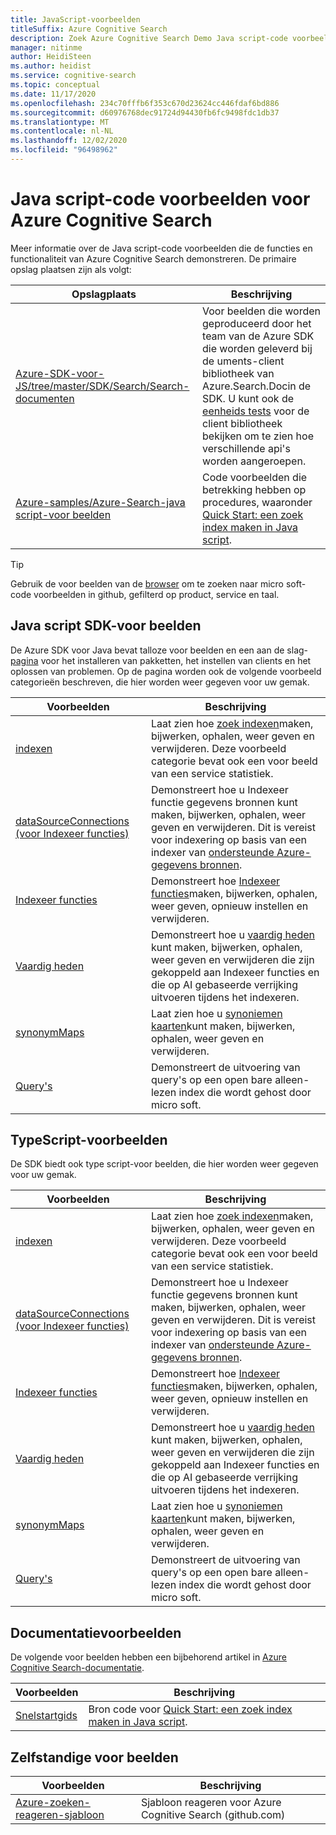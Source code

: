 ```yaml
---
title: JavaScript-voorbeelden
titleSuffix: Azure Cognitive Search
description: Zoek Azure Cognitive Search Demo Java script-code voorbeelden die gebruikmaken van de Azure .NET SDK voor Java script.
manager: nitinme
author: HeidiSteen
ms.author: heidist
ms.service: cognitive-search
ms.topic: conceptual
ms.date: 11/17/2020
ms.openlocfilehash: 234c70fffb6f353c670d23624cc446fdaf6bd886
ms.sourcegitcommit: d60976768dec91724d94430fb6fc9498fdc1db37
ms.translationtype: MT
ms.contentlocale: nl-NL
ms.lasthandoff: 12/02/2020
ms.locfileid: "96498962"
---
```

# <a name="javascript-code-samples-for-azure-cognitive-search"></a>Java script-code voorbeelden voor Azure Cognitive Search

Meer informatie over de Java script-code voorbeelden die de functies en functionaliteit van Azure Cognitive Search demonstreren. De primaire opslag plaatsen zijn als volgt:

| Opslagplaats | Beschrijving |
|------------|-------------|
| [Azure-SDK-voor-JS/tree/master/SDK/Search/Search-documenten](https://github.com/Azure/azure-sdk-for-js/tree/master/sdk/search/search-documents) | Voor beelden die worden geproduceerd door het team van de Azure SDK die worden geleverd bij de uments-client bibliotheek van Azure.Search.Docin de SDK. U kunt ook de [eenheids tests](https://github.com/Azure/azure-sdk-for-js/tree/master/sdk/search/search-documents/test) voor de client bibliotheek bekijken om te zien hoe verschillende api's worden aangeroepen. |
| [Azure-samples/Azure-Search-java script-voor beelden](https://github.com/Azure-Samples/azure-search-javascript-samples) | Code voorbeelden die betrekking hebben op procedures, waaronder [Quick Start: een zoek index maken in Java script](search-get-started-javascript.md).|

> [!Tip]
> Gebruik de voor beelden van de [browser](/samples/browse/?languages=csharp&products=azure-cognitive-search) om te zoeken naar micro soft-code voorbeelden in github, gefilterd op product, service en taal.

## <a name="javascript-sdk-samples"></a>Java script SDK-voor beelden

De Azure SDK voor Java bevat talloze voor beelden en een aan de slag- [pagina](https://github.com/Azure/azure-sdk-for-java/blob/master/sdk/search/azure-search-documents/README.md#getting-started) voor het installeren van pakketten, het instellen van clients en het oplossen van problemen. Op de pagina worden ook de volgende voorbeeld categorieën beschreven, die hier worden weer gegeven voor uw gemak.

| Voorbeelden | Beschrijving |
|---------|-------------|
| [indexen](https://github.com/Azure/azure-sdk-for-js/tree/master/sdk/search/search-documents/samples/javascript/src/indexes) | Laat zien hoe [zoek indexen](search-what-is-an-index.md)maken, bijwerken, ophalen, weer geven en verwijderen. Deze voorbeeld categorie bevat ook een voor beeld van een service statistiek. |
| [dataSourceConnections (voor Indexeer functies)](https://github.com/Azure/azure-sdk-for-js/tree/master/sdk/search/search-documents/samples/javascript/src/dataSourceConnections) | Demonstreert hoe u Indexeer functie gegevens bronnen kunt maken, bijwerken, ophalen, weer geven en verwijderen. Dit is vereist voor indexering op basis van een indexer van [ondersteunde Azure-gegevens bronnen](search-indexer-overview.md#supported-data-sources). |
| [Indexeer functies](https://github.com/Azure/azure-sdk-for-js/tree/master/sdk/search/search-documents/samples/javascript/src/indexers) |  Demonstreert hoe [Indexeer functies](search-indexer-overview.md)maken, bijwerken, ophalen, weer geven, opnieuw instellen en verwijderen.|
| [Vaardig heden](https://github.com/Azure/azure-sdk-for-js/tree/master/sdk/search/search-documents/samples/javascript/src/skillSets) |   Demonstreert hoe u [vaardig heden](cognitive-search-working-with-skillsets.md) kunt maken, bijwerken, ophalen, weer geven en verwijderen die zijn gekoppeld aan Indexeer functies en die op AI gebaseerde verrijking uitvoeren tijdens het indexeren. |
| [synonymMaps](https://github.com/Azure/azure-sdk-for-js/tree/master/sdk/search/search-documents/samples/javascript/src/synonymMaps) | Laat zien hoe u [synoniemen kaarten](search-synonyms.md)kunt maken, bijwerken, ophalen, weer geven en verwijderen.  |
| [Query's](https://github.com/Azure/azure-sdk-for-js/blob/master/sdk/search/search-documents/samples/javascript/src/readonlyQuery.js) | Demonstreert de uitvoering van query's op een open bare alleen-lezen index die wordt gehost door micro soft.  |

## <a name="typescript-samples"></a>TypeScript-voorbeelden

De SDK biedt ook type script-voor beelden, die hier worden weer gegeven voor uw gemak.

| Voorbeelden | Beschrijving |
|---------|-------------|
| [indexen](https://github.com/Azure/azure-sdk-for-js/tree/master/sdk/search/search-documents/samples/typescript/src/indexes) | Laat zien hoe [zoek indexen](search-what-is-an-index.md)maken, bijwerken, ophalen, weer geven en verwijderen. Deze voorbeeld categorie bevat ook een voor beeld van een service statistiek. |
| [dataSourceConnections (voor Indexeer functies)](https://github.com/Azure/azure-sdk-for-js/tree/master/sdk/search/search-documents/samples/typescript/src/dataSourceConnections) | Demonstreert hoe u Indexeer functie gegevens bronnen kunt maken, bijwerken, ophalen, weer geven en verwijderen. Dit is vereist voor indexering op basis van een indexer van [ondersteunde Azure-gegevens bronnen](search-indexer-overview.md#supported-data-sources). |
| [Indexeer functies](https://github.com/Azure/azure-sdk-for-js/tree/master/sdk/search/search-documents/samples/typescript/src/indexers) |  Demonstreert hoe [Indexeer functies](search-indexer-overview.md)maken, bijwerken, ophalen, weer geven, opnieuw instellen en verwijderen.|
| [Vaardig heden](https://github.com/Azure/azure-sdk-for-js/tree/master/sdk/search/search-documents/samples/typescript/src/skillSets) |   Demonstreert hoe u [vaardig heden](cognitive-search-working-with-skillsets.md) kunt maken, bijwerken, ophalen, weer geven en verwijderen die zijn gekoppeld aan Indexeer functies en die op AI gebaseerde verrijking uitvoeren tijdens het indexeren. |
| [synonymMaps](https://github.com/Azure/azure-sdk-for-js/tree/master/sdk/search/search-documents/samples/typescript/src/synonymMaps) | Laat zien hoe u [synoniemen kaarten](search-synonyms.md)kunt maken, bijwerken, ophalen, weer geven en verwijderen.  |
| [Query's](https://github.com/Azure/azure-sdk-for-js/blob/master/sdk/search/search-documents/samples/typescript/src/readonlyQuery.ts) | Demonstreert de uitvoering van query's op een open bare alleen-lezen index die wordt gehost door micro soft.  |

## <a name="documentation-samples"></a>Documentatievoorbeelden

De volgende voor beelden hebben een bijbehorend artikel in [Azure Cognitive Search-documentatie](./index.yml).

| Voorbeelden | Beschrijving | 
|---------|-------------|
| [Snelstartgids](https://github.com/Azure-Samples/azure-search-javascript-samples/tree/master/quickstart/v11) | Bron code voor [Quick Start: een zoek index maken in Java script](search-get-started-javascript.md).  |

## <a name="standalone-samples"></a>Zelfstandige voor beelden

| Voorbeelden | Beschrijving |
|---------|-------------|
| [Azure-zoeken-reageren-sjabloon](https://github.com/dereklegenzoff/azure-search-react-template) | Sjabloon reageren voor Azure Cognitive Search (github.com) |